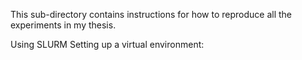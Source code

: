 This sub-directory contains instructions for how to reproduce all the experiments in my thesis.


Using SLURM
Setting up a virtual environment: 